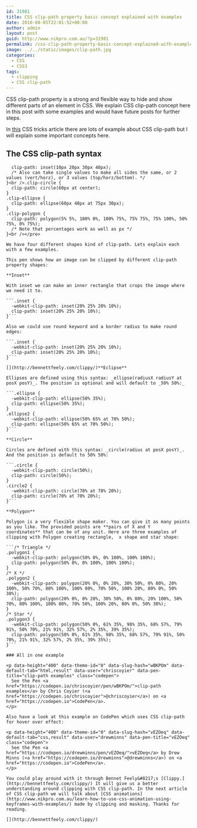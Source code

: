 ```yaml
---
id: 31981
title: CSS clip-path property basic concept explained with examples
date: 2018-08-05T22:01:52+00:00
author: admin
layout: post
guid: http://www.nikpro.com.au/?p=31981
permalink: /css-clip-path-property-basic-concept-explained-with-examples/
image: ../../static/images/clip-path.jpg
categories:
  - CSS
  - CSS3
tags:
  - clipping
  - CSS clip-path
---
```

CSS clip-path property is a strong and flexible way to hide and show different parts of an element in CSS. We explain CSS clip-path concept here in this post with some examples and would have future posts for further steps.

In <a href="https://css-tricks.com/clipping-masking-css/" target="_blank" rel="noopener noreferrer">this</a> CSS tricks article there are lots of example about CSS clip-path but I will explain some important concepts here.

## The CSS clip-path syntax



```.clip-inset {
  clip-path: inset(10px 20px 30px 40px);
  /* Also can take single values to make all sides the same, or 2 values (vert/horz), or 3 values (top/horz/bottom). */
}<br />.clip-circle {
  clip-path: circle(60px at center);
}
.clip-ellipse {
  clip-path: ellipse(60px 40px at 75px 30px);
}
.clip-polygon {
  clip-path: polygon(5% 5%, 100% 0%, 100% 75%, 75% 75%, 75% 100%, 50% 75%, 0% 75%);
  /* Note that percentages work as well as px */
}<br /></pre>

We have four different shapes kind of clip-path. Lets explain each with a few examples.

This pen shows how an image can be clipped by different clip-path property shapes:

**Inset**

With inset we can make an inner rectangle that crops the image where we need it to.

```.inset {
  -webkit-clip-path: inset(20% 25% 20% 10%);
  clip-path: inset(20% 25% 20% 10%);
}```

Also we could use round keyword and a border radius to make round edges:

```.inset {
  -webkit-clip-path: inset(20% 25% 20% 10%);
  clip-path: inset(20% 25% 20% 10%);
}```

[](http://bennettfeely.com/clippy/)**Eclipse**

Ellipses are defined using this syntax: _ellipse(radiusX radiusY at posX posY)_. The position is optional and will default to _50% 50%:_

```.ellipse {
  -webkit-clip-path: ellipse(50% 35%);
  clip-path: ellipse(50% 35%);
}
.ellipse2 {
  -webkit-clip-path: ellipse(50% 65% at 70% 50%);
  clip-path: ellipse(50% 65% at 70% 50%);
}```

**Circle**

Circles are defined with this syntax: _circle(radius at posX posY)_. And the position is default to 50% 50%:

```.circle {
  -webkit-clip-path: circle(50%);
  clip-path: circle(50%);
}
.circle2 {
  -webkit-clip-path: circle(70% at 70% 20%);
  clip-path: circle(70% at 70% 20%);
}```

**Polygon**

Polygon is a very flexible shape maker. You can give it as many points as you like. The provided points are **pairs of X and Y coordinates** that can be of any unit. Here are three examples of clipping with Polygon creating rectangle,  x shape and star shape:

```/* Triangle */
.polygon1 {
  -webkit-clip-path: polygon(50% 0%, 0% 100%, 100% 100%);
  clip-path: polygon(50% 0%, 0% 100%, 100% 100%);
}
/* X */
.polygon2 {
  -webkit-clip-path: polygon(20% 0%, 0% 20%, 30% 50%, 0% 80%, 20% 100%, 50% 70%, 80% 100%, 100% 80%, 70% 50%, 100% 20%, 80% 0%, 50% 30%);
  clip-path: polygon(20% 0%, 0% 20%, 30% 50%, 0% 80%, 20% 100%, 50% 70%, 80% 100%, 100% 80%, 70% 50%, 100% 20%, 80% 0%, 50% 30%);
}
/* Star */
.polygon3 {
  -webkit-clip-path: polygon(50% 0%, 61% 35%, 98% 35%, 68% 57%, 79% 91%, 50% 70%, 21% 91%, 32% 57%, 2% 35%, 39% 35%);
  clip-path: polygon(50% 0%, 61% 35%, 98% 35%, 68% 57%, 79% 91%, 50% 70%, 21% 91%, 32% 57%, 2% 35%, 39% 35%);
}```

### All in one example

<p data-height="400" data-theme-id="0" data-slug-hash="wBKPOm" data-default-tab="html,result" data-user="chriscoyier" data-pen-title="clip-path examples" class="codepen">
  See the Pen <a href="https://codepen.io/chriscoyier/pen/wBKPOm/">clip-path examples</a> by Chris Coyier (<a href="https://codepen.io/chriscoyier">@chriscoyier</a>) on <a href="https://codepen.io">CodePen</a>.
</p>

Also have a look at this example on CodePen which uses CSS clip-path for hover over effect:

<p data-height="400" data-theme-id="0" data-slug-hash="vEZOeq" data-default-tab="css,result" data-user="drewminns" data-pen-title="vEZOeq" class="codepen">
  See the Pen <a href="https://codepen.io/drewminns/pen/vEZOeq/">vEZOeq</a> by Drew Minns (<a href="https://codepen.io/drewminns">@drewminns</a>) on <a href="https://codepen.io">CodePen</a>.
</p>

You could play around with it through Bennet Feely&#8217;s [Clippy.](http://bennettfeely.com/clippy/) It will give us a better understanding around clipping with CSS clip-path. In the next article of CSS clip-path we will talk about [CSS animations](http://www.nikpro.com.au/learn-how-to-use-css-animation-using-keyframes-with-examples/) made by clipping and masking. Thanks for reading.

[](http://bennettfeely.com/clippy/)